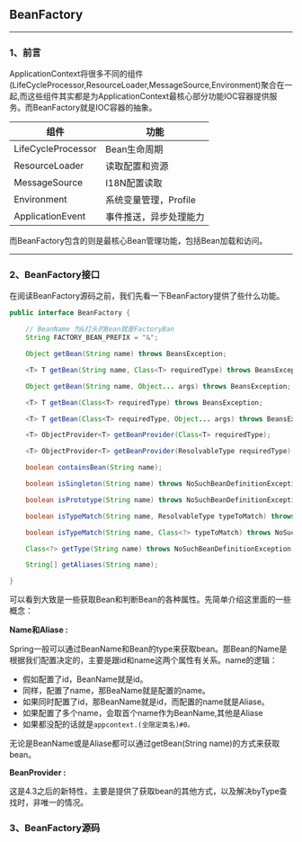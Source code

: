 ## BeanFactory

---

### 1、前言

ApplicationContext将很多不同的组件(LifeCycleProcessor,ResourceLoader,MessageSource,Environment)聚合在一起,而这些组件其实都是为ApplicationContext最核心部分功能IOC容器提供服务。而BeanFactory就是IOC容器的抽象。

| 组件 | 功能 |
| ---- | ---- |
|LifeCycleProcessor|Bean生命周期|
|ResourceLoader| 读取配置和资源|
|MessageSource| I18N配置读取|
|Environment|系统变量管理，Profile|
|ApplicationEvent|事件推送，异步处理能力|

而BeanFactory包含的则是最核心Bean管理功能，包括Bean加载和访问。

---

### 2、BeanFactory接口

在阅读BeanFactory源码之前，我们先看一下BeanFactory提供了些什么功能。

```java
public interface BeanFactory {

	// BeanName 为&打头的Bean就是FactoryBan
	String FACTORY_BEAN_PREFIX = "&";

	Object getBean(String name) throws BeansException;

	<T> T getBean(String name, Class<T> requiredType) throws BeansException;

	Object getBean(String name, Object... args) throws BeansException;

	<T> T getBean(Class<T> requiredType) throws BeansException;

	<T> T getBean(Class<T> requiredType, Object... args) throws BeansException;

	<T> ObjectProvider<T> getBeanProvider(Class<T> requiredType);

	<T> ObjectProvider<T> getBeanProvider(ResolvableType requiredType);

	boolean containsBean(String name);

	boolean isSingleton(String name) throws NoSuchBeanDefinitionException;

	boolean isPrototype(String name) throws NoSuchBeanDefinitionException;

	boolean isTypeMatch(String name, ResolvableType typeToMatch) throws NoSuchBeanDefinitionException;

	boolean isTypeMatch(String name, Class<?> typeToMatch) throws NoSuchBeanDefinitionException;

	Class<?> getType(String name) throws NoSuchBeanDefinitionException;

	String[] getAliases(String name);

}
```

可以看到大致是一些获取Bean和判断Bean的各种属性。先简单介绍这里面的一些概念：

**Name和Aliase :**

Spring一般可以通过BeanName和Bean的type来获取bean。那Bean的Name是根据我们配置决定的，主要是跟id和name这两个属性有关系。name的逻辑：
 - 假如配置了id，BeanName就是id。
 - 同样，配置了name，那BeaName就是配置的name。
 - 如果同时配置了id，那BeanName就是id，而配置的name就是Aliase。
 - 如果配置了多个name，会取首个name作为BeanName,其他是Aliase
 - 如果都没配的话就是`appcontext.(全限定类名)#0。`

无论是BeanName或是Aliase都可以通过getBean(String name)的方式来获取bean。

**BeanProvider :**

这是4.3之后的新特性，主要是提供了获取bean的其他方式，以及解决byType查找时，非唯一的情况。

### 3、BeanFactory源码
